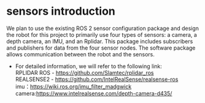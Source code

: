 # sensors introduction
We plan to use the existing ROS 2 sensor configuration package and design the robot for this project to primarily use four types of sensors: a camera, a depth camera, an IMU, and an Rplidar. This package includes subscribers and publishers for data from the four sensor nodes. The software package allows communication between the robot and the sensors.  
- For detailed information, we will refer to the following link:  
RPLIDAR ROS - https://github.com/Slamtec/rplidar_ros  
REALSENSE2 - https://github.com/IntelRealSense/realsense-ros  
imu：https://wiki.ros.org/imu_filter_madgwick  
camera:https://www.intelrealsense.com/depth-camera-d435/

